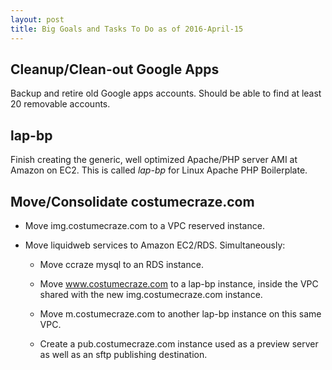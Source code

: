 ```yaml
---
layout: post
title: Big Goals and Tasks To Do as of 2016-April-15
---
```



## Cleanup/Clean-out Google Apps

Backup and retire old Google apps accounts. Should be able to find at least 20 removable accounts.


## lap-bp

Finish creating the generic, well optimized Apache/PHP server AMI at Amazon on EC2. This is called *lap-bp* for Linux Apache PHP Boilerplate.


## Move/Consolidate costumecraze.com
 
* Move img.costumecraze.com to a VPC reserved instance.

* Move liquidweb services to Amazon EC2/RDS. Simultaneously:

  * Move ccraze mysql to an RDS instance.

  * Move www.costumecraze.com to a lap-bp instance, inside the VPC shared with the new img.costumecraze.com instance.

  * Move m.costumecraze.com to another lap-bp instance on this same VPC.

  * Create a pub.costumecraze.com instance used as a preview server as well as an sftp publishing destination.


